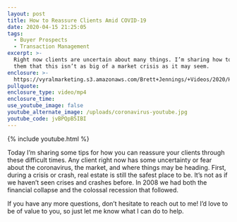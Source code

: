 ```yaml
---
layout: post
title: How to Reassure Clients Amid COVID-19
date: 2020-04-15 21:25:05
tags:
  - Buyer Prospects
  - Transaction Management
excerpt: >-
  Right now clients are uncertain about many things. I’m sharing how to reassure
  them that this isn’t as big of a market crisis as it may seem.
enclosure: >-
  https://vyralmarketing.s3.amazonaws.com/Brett+Jennings/+Videos/2020/How+to+Reassure+Clients+Amid+COVID-19.mp4
pullquote:
enclosure_type: video/mp4
enclosure_time:
use_youtube_image: false
youtube_alternate_image: /uploads/coronavirus-youtube.jpg
youtube_code: jvBPQpB5IBI
---
```


{% include youtube.html %}

Today I’m sharing some tips for how you can reassure your clients through these difficult times. Any client right now has some uncertainty or fear about the coronavirus, the market, and where things may be heading. First, during a crisis or crash, real estate is still the safest place to be. It’s not as if we haven’t seen crises and crashes before. In 2008 we had both the financial collapse and the colossal recession that followed.

If you have any more questions, don’t hesitate to reach out to me\! I’d love to be of value to you, so just let me know what I can do to help.